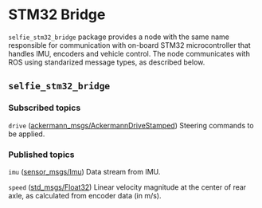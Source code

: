 # STM32 Bridge

`selfie_stm32_bridge` package provides a node with the same name responsible for communication with on-board STM32 microcontroller that handles IMU, encoders and vehicle control. The node communicates with ROS using standarized message types, as described below.

## `selfie_stm32_bridge`

### Subscribed topics

`drive` ([ackermann_msgs/AckermannDriveStamped](http://docs.ros.org/api/ackermann_msgs/html/msg/AckermannDriveStamped.html))
Steering commands to be applied.

### Published topics

`imu` ([sensor_msgs/Imu](http://docs.ros.org/melodic/api/sensor_msgs/html/msg/Imu.html))
Data stream from IMU.

`speed` ([std_msgs/Float32](http://docs.ros.org/api/std_msgs/html/msg/Float32.html))
Linear velocity magnitude at the center of rear axle, as calculated from encoder data (in m/s).
